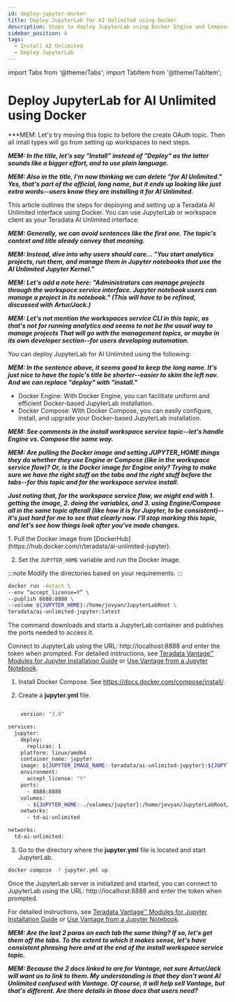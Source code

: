 ```yaml
---
id: deploy-jupyter-docker
title: Deploy JupyterLab for AI Unlimited using Docker
description: Steps to deploy JupyterLab using Docker Engine and Compose file.
sidebar_position: 6
tags:
  - Install AI Unlimited
  - Deploy JupyterLab
---
```

import Tabs from '@theme/Tabs';
import TabItem from '@theme/TabItem';

# Deploy JupyterLab for AI Unlimited using Docker

***MEM: Let's try moving this topic to before the create OAuth topic. Then all intall types will go from setting up workspaces to next steps.

***MEM: In the title, let's say "Install" instead of "Deploy" as the latter sounds like a bigger effort, and to use plain language.***

***MEM: Also in the title, I'm now thinking we can delete "for AI Unlimited." Yes, that's part of the official, long name, but it ends up looking like just extra words--users know they are installing it for AI Unlimited.***

This article outlines the steps for deploying and setting up a Teradata AI Unlimited interface using Docker. You can use JupyterLab or workspace client as your Teradata AI Unlimited interface.

***MEM: Generally, we can avoid sentences like the first one. The topic's context and title aleady convey that meaning.***

***MEM: Instead, dive into why users should care... "You start analytics projects, run them, and manage them in Jupyter notebooks that use the AI Unlimited Jupyter Kernel."***

***MEM: Let's add a note here: "Administrators can manage projects through the workspace service interface. Jupyter notebook users can manage a project in its notebook." (This will have to be refined, discussed with Artur/Jack.)***

***MEM: Let's not mention the workspaces service CLI in this topic, as that's not for running analytics and seems to not be the usual way to manage projects That will go with the management topics, or maybe in its own developer section--for users developing automation.***

You can deploy JupyterLab for AI Unlimited using the following: 

***MEM: In the sentence above, it seems good to keep the long name. It's just nice to have the topic's title be shorter--easier to skim the left nav. And we can replace "deploy" with "install."***

- Docker Engine: With Docker Engine, you can facilitate uniform and efficient Docker-based JupyterLab installation.
- Docker Compose: With Docker Compose, you can easily configure, install, and upgrade your Docker-based JupyterLab installation.

***MEM: See comments in the install workspace service topic--let's handle Engine vs. Compose the same way.***

***MEM: Are pulling the Docker image and setting JUPYTER_HOME things they do whether they use Engine or Compose (like in the workspace service flow)? Or, is the Docker image for Engine only? Trying to make sure we have the right stuff on the tabs and the right stuff before the tabs--for this topic and for the workspace service install.***

***Just noting that, for the workspace service flow, we might end with 1. getting the image, 2. doing the variables, and 3. using Engine/Compose all in the same topic afterall (like how it is for Jupyter, to be consistent)--it's just hard for me to see that clearly now. I'll stop marking this topic, and let's see how things look after you've made changes.***

<Tabs>
  <TabItem value="Engine" label="Docker Engine" default>
  1. Pull the Docker image from [DockerHub](https://hub.docker.com/r/teradata/ai-unlimited-jupyter).
   
  2. Set the `JUPYTER_HOME` variable and run the Docker image.
    
:::note
Modify the directories based on your requirements.
:::

   ```bash title="Docker Engine Run"
docker run -detach \
  --env “accept_license=Y” \
  --publish 8888:8888 \
  --volume ${JUPYTER_HOME}:/home/jovyan/JupyterLabRoot \
  teradata/ai-unlimited-jupyter:latest
   
   ```
  The command downloads and starts a JupyterLab container and publishes the ports needed to access it.

  Connect to JupyterLab using the URL: http://localhost:8888 and enter the token when prompted. For detailed instructions, see [Teradata Vantage™ Modules for Jupyter Installation Guide](https://docs.teradata.com/r/Teradata-VantageTM-Modules-for-Jupyter-Installation-Guide/Teradata-Vantage-Modules-for-Jupyter/Teradata-Vantage-Modules-for-Jupyter) or [Use Vantage from a Jupyter Notebook](https://quickstarts.teradata.com/jupyter.html).


  </TabItem>
  <TabItem value="Compose" label="Docker Compose">
   
1. Install Docker Compose. See https://docs.docker.com/compose/install/.

2.	Create a **jupyter.yml** file.

```bash title="Jupyter Docker Compose"

    version: "3.9"

services:
  jupyter:
    deploy:
      replicas: 1
    platform: linux/amd64
    container_name: jupyter
    image: ${JUPYTER_IMAGE_NAME:-teradata/ai-unlimited-jupyter}:${JUPYTER_IMAGE_TAG:-latest}
    environment:
      accept_license: "Y"
    ports:
      - 8888:8888
    volumes:
      - ${JUPYTER_HOME:-./volumes/jupyter}:/home/jovyan/JupyterLabRoot/userdata
    networks:
      - td-ai-unlimited

networks:
  td-ai-unlimited:

```
   
3. Go to the directory where the **jupyter.yml** file is located and start JupyterLab.

```bash title="Docker Compose Run
docker compose -f jupyter.yml up
```
Once the JupyterLab server is initialized and started, you can connect to JupyterLab using the URL: http://localhost:8888 and enter the token when prompted. 

For detailed instructions, see [Teradata Vantage™ Modules for Jupyter Installation Guide](https://docs.teradata.com/r/Teradata-VantageTM-Modules-for-Jupyter-Installation-Guide/Teradata-Vantage-Modules-for-Jupyter/Teradata-Vantage-Modules-for-Jupyter) or [Use Vantage from a Jupyter Notebook](https://quickstarts.teradata.com/jupyter.html).


  </TabItem>
  </Tabs>

***MEM: Are the last 2 paras on each tab the same thing? If so, let's get them off the tabs. To the extent to which it makes sense, let's have consistent phrasing here and at the end of the install workspace service topic.***

***MEM: Because the 2 docs linked to are for Vantage, not sure Artur/Jack will want us to link to them. My understanding is that they don't want AI Unlimited confused with Vantage. Of course, it will help sell Vantage, but that's different. Are there details in those docs that users need?***